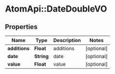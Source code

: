 # AtomApi::DateDoubleVO

## Properties
Name | Type | Description | Notes
------------ | ------------- | ------------- | -------------
**additions** | **Float** | additions | [optional] 
**date** | **String** | date | [optional] 
**value** | **Float** | value | [optional] 


